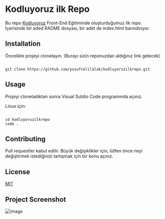 # Kodluyoruz ilk Repo
Bu repo [Kodluyoruz](https://www.kodluyoruz.org/) Front-End Eğitiminde oluşturduğumuz ilk repo. İçerisinde bir aded RADME dosyası, bir adet de index.html barındırıyor. 

## Installation
Öncelikle projeyi clonelayın. (Burayı sizin reponuzdan aldığınız link gelecek)


```

git clone https://github.com/yusufcelilalak/kodluyoruzilkrepo.git

```

## Usage
Projeyi cloneladıktan sonra Visual Sutdio Code programında açınız. 

Linux için: 

```

cd kodluyoruzilkrepo
code .

```

## Contributing
Pull requestler kabul edilir. Büyük değişiklikler için, lütfen önce neyi değiştirmek istediğinizi tartışmak için bir konu açınız. 

## License
[MIT](https://github.com/yusufcelilalak/kodluyoruzilkrepo/blob/main/LICENSE)

## Project Screenshot
![image](https://user-images.githubusercontent.com/68435653/125163606-910fae00-e196-11eb-8be6-b992088afc51.png)
